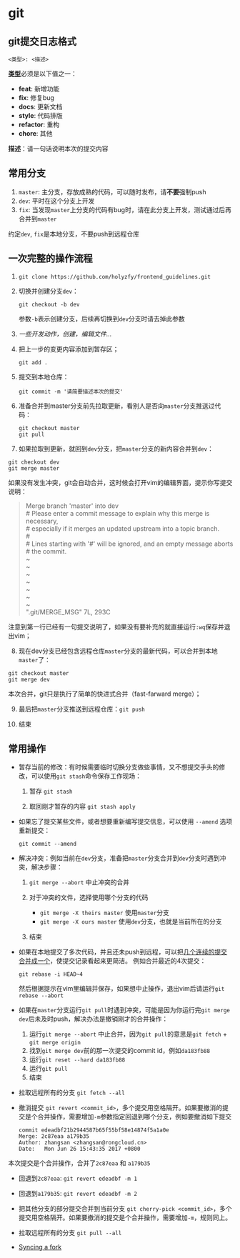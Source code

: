 # git

## git提交日志格式

    <类型>: <描述>

[**类型**](https://github.com/angular/angular.js/blob/master/CONTRIBUTING.md#type)必须是以下值之一：

- **feat**: 新增功能
- **fix**: 修复bug
- **docs**: 更新文档
- **style**: 代码排版
- **refactor**: 重构
- **chore**: 其他

**描述**：请一句话说明本次的提交内容

## 常用分支

1. `master`: 主分支，存放成熟的代码，可以随时发布，请**不要**强制push
2. `dev`: 平时在这个分支上开发
3. `fix`: 当发现`master`上分支的代码有bug时，请在此分支上开发，测试通过后再合并到`master`

约定`dev`, `fix`是本地分支，不要push到远程仓库

## 一次完整的操作流程

1. `git clone https://github.com/holyzfy/frontend_guidelines.git`
2. 切换并创建分支`dev`：
    
    `git checkout -b dev`
  
    参数`-b`表示创建分支，后续再切换到`dev`分支时请去掉此参数

3. *一些开发动作，创建，编辑文件...*
4. 把上一步的变更内容添加到暂存区；

    `git add .`

5. 提交到本地仓库：
    
    `git commit -m '请简要描述本次的提交'`
    
6. 准备合并到master分支前先拉取更新，看别人是否向`master`分支推送过代码：

    ```
    git checkout master
    git pull
    ```

7. 如果拉取到更新，就回到`dev`分支，把`master`分支的新内容合并到`dev`：

  ```
  git checkout dev
  git merge master
  ```
  
  如果没有发生冲突，git会自动合并，这时候会打开vim的编辑界面，提示你写提交说明：

  > Merge branch 'master' into dev  
  > \# Please enter a commit message to explain why this merge is necessary,  
  > \# especially if it merges an updated upstream into a topic branch.  
  > \#  
  > \# Lines starting with '#' will be ignored, and an empty message aborts  
  > \# the commit.  
  > ~  
  > ~  
  > ~  
  > ~  
  > ~  
  > ~  
  > ~  
  > ".git/MERGE_MSG" 7L, 293C  

  注意到第一行已经有一句提交说明了，如果没有要补充的就直接运行`:wq`保存并退出vim；

8. 现在dev分支已经包含远程仓库`master`分支的最新代码，可以合并到本地`master`了：

  ```
  git checkout master
  git merge dev
  ```
  本次合并，git只是执行了简单的快进式合并（fast-farward merge）；
  
9. 最后把`master`分支推送到远程仓库：`git push`

10. 结束

## 常用操作

- 暂存当前的修改：有时候需要临时切换分支做些事情，又不想提交手头的修改，可以使用`git stash`命令保存工作现场：

  1. 暂存 `git stash`

  2. 取回刚才暂存的内容 `git stash apply`

- 如果忘了提交某些文件，或者想要重新编写提交信息，可以使用 `--amend` 选项重新提交：

  ```
  git commit --amend
  ```

- 解决冲突：例如当前在`dev`分支，准备把`master`分支合并到`dev`分支时遇到冲突，解决步骤：

  1. `git merge --abort` 中止冲突的合并
  
  2. 对于冲突的文件，选择使用哪个分支的代码

        - `git merge -X theirs master` 使用`master`分支
        - `git merge -X ours master` 使用`dev`分支，也就是当前所在的分支
  
  3. 结束

- 如果在本地提交了多次代码，并且还未push到远程，可以把[几个连续的提交合并成一个](https://git-scm.com/book/zh/v2/Git-%E5%B7%A5%E5%85%B7-%E9%87%8D%E5%86%99%E5%8E%86%E5%8F%B2)，使提交记录看起来更简洁。
例如合并最近的4次提交：
  
  ```
  git rebase -i HEAD~4
  ```

  然后根据提示在vim里编辑并保存，如果想中止操作，退出vim后请运行`git rebase --abort`

- 如果在`master`分支运行`git pull`时遇到冲突，可能是因为你运行完`git merge dev`后未及时push，解决办法是撤销刚才的合并操作：
  
  1. 运行`git merge --abort` 中止合并，因为`git pull`的意思是`git fetch` + `git merge origin`
  2. 找到`git merge dev`前的那一次提交的commit id，例如`da183fb88`
  3. 运行`git reset --hard da183fb88`
  4. 运行`git pull`
  5. 结束

- 拉取远程所有的分支 `git fetch --all`

- 撤消提交 `git revert <commit_id>`，多个提交用空格隔开。如果要撤消的提交是个合并操作，需要增加`-m`参数指定回退到哪个分支，例如要撤消如下提交

  ```
  commit edeadbf21b2944587b65f55bf58e14874f5a1a0e
  Merge: 2c87eaa a179b35
  Author: zhangsan <zhangsan@rongcloud.cn>
  Date:   Mon Jun 26 15:43:35 2017 +0800
  ```
本次提交是个合并操作，合并了`2c87eaa` 和 `a179b35`

  - 回退到`2c87eaa`: `git revert edeadbf -m 1`
  - 回退到`a179b35`: `git revert edeadbf -m 2`


- 把其他分支的部分提交合并到当前分支 `git cherry-pick <commit_id>`，多个提交用空格隔开。如果要撤消的提交是个合并操作，需要增加`-m`，规则同上。
- 拉取远程所有的分支 `git pull --all`
- [Syncing a fork](https://help.github.com/articles/syncing-a-fork/)
